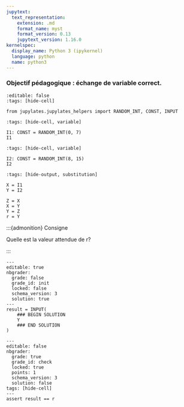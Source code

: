 ```yaml
---
jupytext:
  text_representation:
    extension: .md
    format_name: myst
    format_version: 0.13
    jupytext_version: 1.16.0
kernelspec:
  display_name: Python 3 (ipykernel)
  language: python
  name: python3
---
```


### Objectif pédagogique : échange de variable correct.

```{code-cell} ipython3
:editable: false
:tags: [hide-cell]

from jupylates.jupylates_helpers import RANDOM_INT, CONST, INPUT
```

```{code-cell} ipython3
:tags: [hide-cell, variable]

I1: CONST = RANDOM_INT(0, 7)
I1
```

```{code-cell} ipython3
:tags: [hide-cell, variable]

I2: CONST = RANDOM_INT(8, 15)
I2
```

```{code-cell} ipython3
:tags: [hide-output, substitution]

X = I1
Y = I2

Z = X
X = Y
Y = Z
r = Y
```

:::{admonition} Consigne

Quelle est la valeur attendue de r?

:::

```{code-cell} ipython3
---
editable: true
nbgrader:
  grade: false
  grade_id: init
  locked: false
  schema_version: 3
  solution: true
---
result = INPUT(
    ### BEGIN SOLUTION
    Y
    ### END SOLUTION
)
```

```{code-cell} ipython3
---
editable: false
nbgrader:
  grade: true
  grade_id: check
  locked: true
  points: 1
  schema_version: 3
  solution: false
tags: [hide-cell]
---
assert result == r
```
